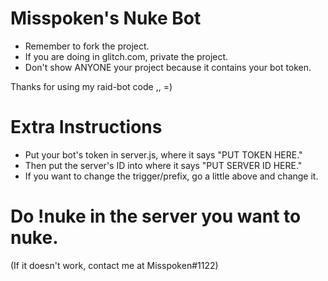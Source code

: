 # Misspoken's Nuke Bot

- Remember to fork the project.
- If you are doing in glitch.com, private the project.
- Don't show ANYONE your project because it contains your bot token.

Thanks for using my raid-bot code ,, =)


# Extra Instructions

- Put your bot's token in server.js, where it says "PUT TOKEN HERE."
- Then put the server's ID into where it says "PUT SERVER ID HERE."
- If you want to change the trigger/prefix, go a little above and change it.

# Do !nuke in the server you want to nuke.
(If it doesn't work, contact me at Misspoken#1122)
